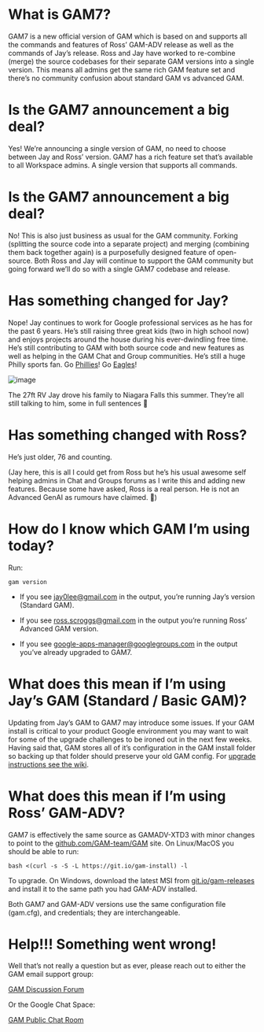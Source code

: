 # What is GAM7?
GAM7 is a new official version of GAM which is based on and supports all the commands and features of Ross’ GAM-ADV release as well as the commands of Jay’s release. Ross and Jay have worked to re-combine (merge) the source codebases for their separate GAM versions into a single version. This means all admins get the same rich GAM feature set and there’s no community confusion about standard GAM vs advanced GAM.

# Is the GAM7 announcement a big deal?
Yes! We’re announcing a single version of GAM, no need to choose between Jay and Ross’ version. GAM7 has a rich feature set that’s available to all Workspace admins. A single version that supports all commands.
# Is the GAM7 announcement a big deal?
No! This is also just business as usual for the GAM community. Forking (splitting the source code into a separate project) and merging (combining them back together again) is a purposefully designed feature of open-source. Both Ross and Jay will continue to support the GAM community but going forward we’ll do so with a single GAM7 codebase and release.

# Has something changed for Jay?
Nope! Jay continues to work for Google professional services as he has for the past 6 years. He’s still raising three great kids (two in high school now) and enjoys projects around the house during his ever-dwindling free time. He’s still contributing to GAM with both source code and new features as well as helping in the GAM Chat and Group communities. He’s still a huge Philly sports fan. Go [Phillies](https://www.mlb.com/phillies)! Go [Eagles](https://www.philadelphiaeagles.com/)!

![image](https://github.com/user-attachments/assets/a8eb6d3d-1d50-4f2d-ba43-a2a18d90fa6b)

The 27ft RV Jay drove his family to Niagara Falls this summer. They’re all still talking to him,
some in full sentences 🙂

# Has something changed with Ross?
He’s just older, 76 and counting.

(Jay here, this is all I could get from Ross but he’s his usual awesome self helping admins in Chat and Groups forums as I write this and adding new features. Because some have asked, Ross is a real person. He is not an Advanced GenAI as rumours have claimed. 🙂)

# How do I know which GAM I’m using today?
Run:

```
gam version
```

- If you see jay0lee@gmail.com in the output, you’re running Jay’s version (Standard GAM). 

- If you see ross.scroggs@gmail.com in the output you’re running Ross’ Advanced GAM version.

- If you see google-apps-manager@googlegroups.com in the output you’ve already upgraded to GAM7.

# What does this mean if I’m using Jay’s GAM (Standard / Basic GAM)?
Updating from Jay’s GAM to GAM7 may introduce some issues. If your GAM install is critical to your product Google environment you may want to wait for some of the upgrade challenges to be ironed out in the next few weeks. Having said that, GAM stores all of it’s configuration in the GAM install folder so backing up that folder should preserve your old GAM config. For [upgrade instructions see the wiki](https://github.com/GAM-team/GAM/wiki/How-to-upgrade-from-Standard-GAM).

# What does this mean if I’m using Ross’ GAM-ADV?
GAM7 is effectively the same source as GAMADV-XTD3 with minor changes to point to the [github.com/GAM-team/GAM](http://github.com/GAM-team/GAM) site. On Linux/MacOS you should be able to run:

```
bash <(curl -s -S -L https://git.io/gam-install) -l
```

To upgrade. On Windows, download the latest MSI from [git.io/gam-releases](http://git.io/gam-releases) and install it to the same path you had GAM-ADV installed.

Both GAM7 and GAM-ADV versions use the same configuration file (gam.cfg), and credentials; they are interchangeable.

# Help!!! Something went wrong!
Well that’s not really a question but as ever, please reach out to either the GAM email support group:

[GAM Discussion Forum](https://groups.google.com/forum/#!forum/google-apps-manager)

Or the Google Chat Space:

[GAM Public Chat Room](GAM-Public-Chat-Room)
